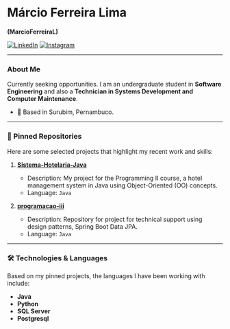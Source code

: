# Márcio Ferreira Lima
**(MarcioFerreiraL)**

[![LinkedIn](https://img.shields.io/badge/LinkedIn-0077B5?style=for-the-badge&logo=linkedin&logoColor=white)](https://www.linkedin.com/in/marcioflima/)
[![Instagram](https://img.shields.io/badge/Instagram-E4405F?style=for-the-badge&logo=instagram&logoColor=white)](https://instagram.com/ogmacin)

---

### About Me

Currently seeking opportunities.
I am an undergraduate student in **Software Engineering** and also a **Technician in Systems Development and Computer Maintenance**.

- 📍 Based in Surubim, Pernambuco.

---

### 🚀 Pinned Repositories

Here are some selected projects that highlight my recent work and skills:

1.  **[Sistema-Hotelaria-Java](https://github.com/MarcioFerreiraL/sistema-hotelaria-java)**
    - Description: My project for the Programming II course, a hotel management system in Java using Object-Oriented (OO) concepts.
    - Language: `Java`

2.  **[programacao-iii](https://github.com/MarcioFerreiraL/sistema-assistencia-tecnica)**
    - Description: Repository for project for technical support using design patterns, Spring Boot Data JPA.
    - Language: `Java`

---

### 🛠️ Technologies & Languages

Based on my pinned projects, the languages I have been working with include:

-   **Java**
-   **Python**
-   **SQL Server**
-   **Postgresql**
